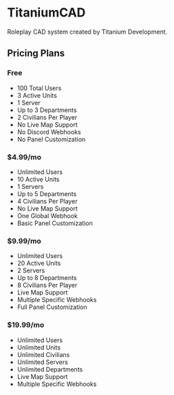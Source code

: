 # TitaniumCAD

Roleplay CAD system created by Titanium Development.

## Pricing Plans

### Free

* 100 Total Users
* 3 Active Units
* 1 Server
* Up to 3 Departments
* 2 Civilians Per Player
* No Live Map Support
* No Discord Webhooks
* No Panel Customization

### $4.99/mo

* Unlimited Users
* 10 Active Units
* 1 Servers
* Up to 5 Departments
* 4 Civilians Per Player
* No Live Map Support
* One Global Webhook
* Basic Panel Customization

### $9.99/mo

* Unlimited Users
* 20 Active Units
* 2 Servers
* Up to 8 Departments
* 8 Civilians Per Player
* Live Map Support
* Multiple Specific Webhooks
* Full Panel Customization

### $19.99/mo

* Unlimited Users
* Unlimited Units
* Unlimited Civilians
* Unlimited Servers
* Unlimited Departments
* Live Map Support
* Multiple Specific Webhooks
